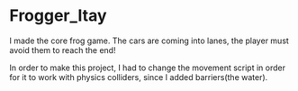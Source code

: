 # Frogger_Itay

I made the core frog game. The cars are coming into lanes, the player must avoid them to reach the end!

In order to make this project, I had to change the movement script in order for it to work with physics colliders, since I added barriers(the water).

